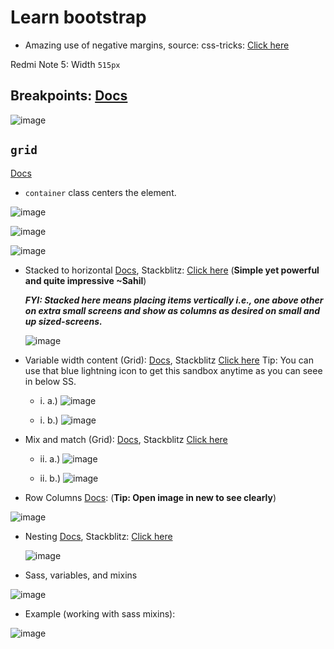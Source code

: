 # Learn bootstrap

- Amazing use of negative margins, source: css-tricks: [Click here](https://css-tricks.com/negative-margins/)

Redmi Note 5: Width `515px`

## Breakpoints: [Docs](https://getbootstrap.com/docs/5.2/layout/breakpoints/)

  ![image](https://user-images.githubusercontent.com/31458531/195975354-be038cab-ca98-4dc1-bc76-9a21349329e5.png)


## `grid`

[Docs](https://getbootstrap.com/docs/5.2/layout/grid/)
  
  - `container` class centers the element.

  ![image](https://user-images.githubusercontent.com/31458531/195975004-ce042f20-29a4-4374-8bc7-2b1ed0434c76.png)

  ![image](https://user-images.githubusercontent.com/31458531/195977149-fd52032a-fd8e-4e09-959f-4d7d3617a015.png)

  ![image](https://user-images.githubusercontent.com/31458531/195977427-527dd32e-d9a9-40b1-bb19-193d3365c84c.png)
  
  - Stacked to horizontal [Docs](https://getbootstrap.com/docs/5.2/layout/grid/#stacked-to-horizontal), Stackblitz: [Click here](https://stackblitz.com/run?file=index.html) (**Simple yet powerful and quite impressive ~Sahil**)
  
    ***FYI: Stacked here means placing items vertically i.e., one above other on extra small screens and show as columns as desired on small and up sized-screens.***

    ![image](https://user-images.githubusercontent.com/31458531/195979470-26e5cc76-cac6-41ab-b3ad-a0a7c018857f.png)

  
  - Variable width content (Grid): [Docs](https://getbootstrap.com/docs/5.2/layout/grid/#variable-width-content), Stackblitz [Click here](https://stackblitz.com/run?file=index.html) Tip: You can use that blue lightning icon to get this sandbox anytime as you can seee in below SS.
  
      - i. a.) ![image](https://user-images.githubusercontent.com/31458531/195977811-46fa7415-72c0-4a4d-a762-5cd196d5e962.png)

      - i. b.) ![image](https://user-images.githubusercontent.com/31458531/195977861-1655755a-c069-4fa9-a4a1-b2846f204b75.png)
  
  - Mix and match (Grid): [Docs](https://getbootstrap.com/docs/5.2/layout/grid/#mix-and-match), Stackblitz [Click here](https://stackblitz.com/run?file=index.html)

    - ii. a.)  ![image](https://user-images.githubusercontent.com/31458531/195979093-d6a8efb4-1fde-4dc1-b2a0-aeed59f1ac47.png)

    - ii. b.) ![image](https://user-images.githubusercontent.com/31458531/195979164-5f73a4c8-0dfc-4964-901e-10ca5f6705c0.png)

  - Row Columns [Docs](https://getbootstrap.com/docs/5.2/layout/grid/#row-columns): (**Tip: Open image in new to see clearly**)

  ![image](https://user-images.githubusercontent.com/31458531/195980411-f475ed02-bf89-49c9-a602-5a1fa6dd27f7.png)

- Nesting [Docs](https://getbootstrap.com/docs/5.2/layout/grid/#nesting), Stackblitz: [Click here](https://stackblitz.com/run?file=index.html)
  
  ![image](https://user-images.githubusercontent.com/31458531/195980651-706a58c3-2fec-4ea7-bf79-c153580dbc16.png)

- Sass, variables, and mixins

![image](https://user-images.githubusercontent.com/31458531/195980916-1938345c-a843-4d92-b666-3996f6cecd7b.png)

- Example (working with sass mixins):

![image](https://user-images.githubusercontent.com/31458531/195980858-6984161b-cef5-46df-b2c4-cba3a838ea08.png)
